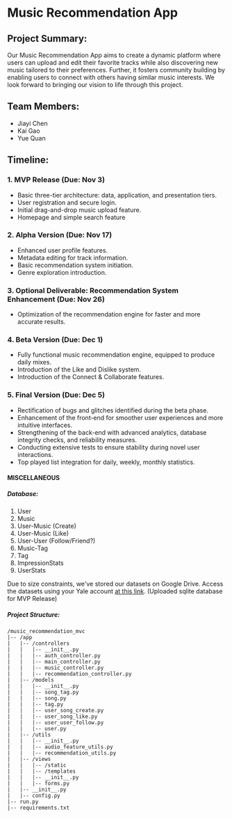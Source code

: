 # Music Recommendation App

## Project Summary:

Our Music Recommendation App aims to create a dynamic platform where users can upload and edit their favorite tracks while also discovering new music tailored to their preferences. Further, it fosters community building by enabling users to connect with others having similar music interests. We look forward to bringing our vision to life through this project.

## Team Members:
- Jiayi Chen
- Kai Gao
- Yue Quan

## Timeline:

### 1. MVP Release (Due: Nov 3)
- Basic three-tier architecture: data, application, and presentation tiers.
- User registration and secure login.
- Initial drag-and-drop music upload feature.
- Homepage and simple search feature

### 2. Alpha Version (Due: Nov 17)
- Enhanced user profile features.
- Metadata editing for track information.
- Basic recommendation system initiation.
- Genre exploration introduction.

### 3. Optional Deliverable: Recommendation System Enhancement (Due: Nov 26)
- Optimization of the recommendation engine for faster and more accurate results.

### 4. Beta Version (Due: Dec 1)
- Fully functional music recommendation engine, equipped to produce daily mixes.
- Introduction of the Like and Dislike system.
- Introduction of the Connect & Collaborate features.


### 5. Final Version (Due: Dec 5)
- Rectification of bugs and glitches identified during the beta phase.
- Enhancement of the front-end for smoother user experiences and more intuitive interfaces.
- Strengthening of the back-end with advanced analytics, database integrity checks, and reliability measures.
- Conducting extensive tests to ensure stability during novel user interactions.
- Top played list integration for daily, weekly, monthly statistics.


#### MISCELLANEOUS

##### Database:
1. User
2. Music
3. User-Music (Create)
4. User-Music (Like)
5. User-User (Follow/Friend?)
6. Music-Tag
7. Tag
8. ImpressionStats
9. UserStats

Due to size constraints, we've stored our datasets on Google Drive. Access the datasets using your Yale account [at this link](https://drive.google.com/drive/folders/1Y0rKHs0sMmie-0wBxS__c0QH3HWUgug_?usp=sharing). (Uploaded sqlite database for MVP Release)

##### Project Structure:
```
/music_recommendation_mvc
|-- /app
|   |-- /controllers
|   |   |-- __init__.py
|   |   |-- auth_controller.py
|   |   |-- main_controller.py
|   |   |-- music_controller.py
|   |   |-- recommendation_controller.py
|   |-- /models
|   |   |-- __init__.py
|   |   |-- song_tag.py
|   |   |-- song.py
|   |   |-- tag.py
|   |   |-- user_song_create.py
|   |   |-- user_song_like.py
|   |   |-- user_user_follow.py
|   |   |-- user.py
|   |-- /utils
|   |   |-- __init__.py
|   |   |-- audio_feature_utils.py
|   |   |-- recommendation_utils.py
|   |-- /views
|   |   |-- /static
|   |   |-- /templates
|   |   |-- __init__.py
|   |   |-- forms.py
|   |-- __init__.py
|   |-- config.py
|-- run.py
|-- requirements.txt

```